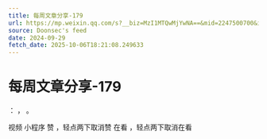 ```yaml
---
title: 每周文章分享-179
url: https://mp.weixin.qq.com/s?__biz=MzI1MTQwMjYwNA==&mid=2247500700&idx=1&sn=b506f5ea72fd242ae41fb20ef206ff64
source: Doonsec's feed
date: 2024-09-29
fetch_date: 2025-10-06T18:21:08.249633
---
```


# 每周文章分享-179

：
，
。

视频
小程序
赞
，轻点两下取消赞
在看
，轻点两下取消在看
